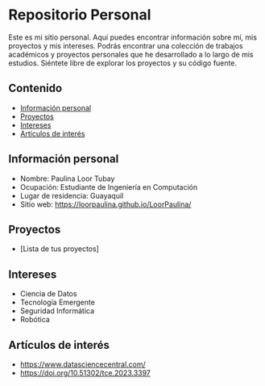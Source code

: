 # Repositorio Personal
Este es mi sitio personal. Aquí puedes encontrar información sobre mí, mis
proyectos y mis intereses. Podrás encontrar una colección de trabajos académicos y proyectos personales que he desarrollado a lo largo de mis estudios. Siéntete libre de explorar los proyectos y su código fuente.
## Contenido
* [Información personal](#información-personal)
* [Proyectos](#proyectos)
* [Intereses](#intereses)
* [Artículos de interés](#artículos-de-interés)
## Información personal
* Nombre: Paulina Loor Tubay
* Ocupación: Estudiante de Ingeniería en Computación
* Lugar de residencia: Guayaquil
* Sitio web: https://loorpaulina.github.io/LoorPaulina/
## Proyectos
* [Lista de tus proyectos]
## Intereses
* Ciencia de Datos
* Tecnología Emergente
* Seguridad Informática
* Robótica
## Artículos de interés
* https://www.datasciencecentral.com/
* https://doi.org/10.51302/tce.2023.3397
